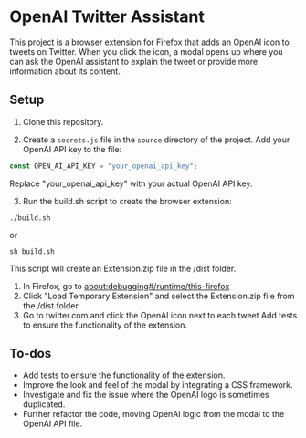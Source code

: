 # OpenAI Twitter Assistant

This project is a browser extension for Firefox that adds an OpenAI icon to tweets on Twitter. When you click the icon, a modal opens up where you can ask the OpenAI assistant to explain the tweet or provide more information about its content.

## Setup

1. Clone this repository.

2. Create a `secrets.js` file in the `source` directory of the project. Add your OpenAI API key to the file:

```javascript
const OPEN_AI_API_KEY = "your_openai_api_key";
```
Replace "your_openai_api_key" with your actual OpenAI API key.

3. Run the build.sh script to create the browser extension:

```
./build.sh
```
or
```
sh build.sh
```

This script will create an Extension.zip file in the /dist folder.

1. In Firefox, go to [about:debugging#/runtime/this-firefox](about:debugging#/runtime/this-firefox)
2. Click "Load Temporary Extension" and select the Extension.zip file from the /dist folder.
3. Go to twitter.com and click the OpenAI icon next to each tweet    Add tests to ensure the functionality of the extension.


## To-dos
- Add tests to ensure the functionality of the extension.
- Improve the look and feel of the modal by integrating a CSS framework.
- Investigate and fix the issue where the OpenAI logo is sometimes duplicated.
- Further refactor the code, moving OpenAI logic from the modal to the OpenAI API file.